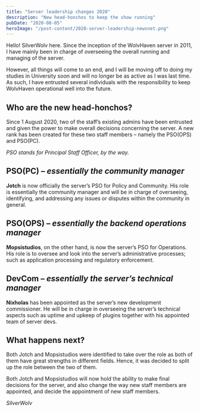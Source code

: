 ```yaml
---
title: "Server leadership changes 2020"
description: "New head-honchos to keep the show running"
pubDate: "2020-08-05"
heroImage: "/post-content/2020-server-leadership-newsnet.png"
---
```


Hello! SilverWolv here. Since the inception of the WolvHaven server in 2011, I have mainly been in charge of overseeing the overall running and managing of the server.

However, all things will come to an end, and I will be moving off to doing my studies in University soon and will no longer be as active as I was last time. As such, I have entrusted several individuals with the responsibility to keep WolvHaven operational well into the future.

## Who are the new head-honchos?

Since 1 August 2020, two of the staff’s existing admins have been entrusted and given the power to make overall decisions concerning the server. A new rank has been created for these two staff members – namely the PSO(OPS) and PSO(PC).

*PSO stands for Principal Staff Officer, by the way.*

## **PSO(PC) – *essentially the community manager***

**Jotch** is now officially the server’s PSO for Policy and Community. His role is essentially the community manager and will be in charge of overseeing, identifying, and addressing any issues or disputes within the community in general.

## **PSO(OPS) – *essentially the backend operations manager***

**Mopsistudios**, on the other hand, is now the server’s PSO for Operations. His role is to oversee and look into the server’s administrative processes; such as application processing and regulatory enforcement.

## **DevCom – *essentially the server’s technical manager***

**Nixholas** has been appointed as the server’s new development commissioner. He will be in charge in overseeing the server’s technical aspects such as uptime and upkeep of plugins together with his appointed team of server devs.

## What happens next?

Both Jotch and Mopsistudios were identified to take over the role as both of them have great strengths in different fields. Hence, it was decided to split up the role between the two of them.

Both Jotch and Mopsistudios will now hold the ability to make final decisions for the server, and also change the way new staff members are appointed, and decide the appointment of new staff members.

*SilverWolv*